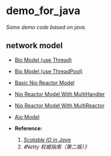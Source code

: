 # demo_for_java

*Some demo code based on java.*

## network model

* [Bio Model (use Thread)](https://github.com/jffree/demo_for_java/tree/master/src/cn.wthinker/java_demo/network_model/bio_model)

* [Bio Model (use ThreadPool)](https://github.com/jffree/demo_for_java/tree/master/src/cn.wthinker/java_demo/network_model/bio_model_with_theadpool)

* [Basic Nio Reactor Model](https://github.com/jffree/demo_for_java/tree/master/src/cn.wthinker/java_demo/network_model/basic_reactor)

* [Nio Reactor Model With MultiHandler](https://github.com/jffree/demo_for_java/tree/master/src/cn.wthinker/java_demo/network_model/reactor_with_multiHandler)

* [Nio Reactor Model With MultiReactor](https://github.com/jffree/demo_for_java/tree/master/src/cn.wthinker/java_demo/network_model/reactor_with_subReactor)


* [Aio Model](https://github.com/jffree/demo_for_java/tree/master/src/cn.wthinker/java_demo/network_model/aio_model)

* **Reference:**   
  1. *[Scalable IO in Java](http://gee.cs.oswego.edu/dl/cpjslides/nio.pdf)*
  2. *《Netty 权威指南（第二版）》*

